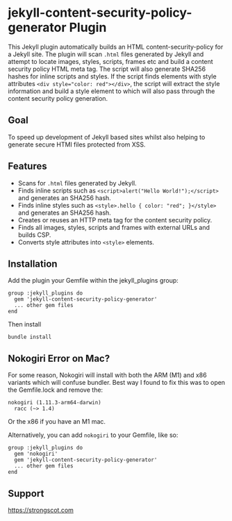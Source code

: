 # jekyll-content-security-policy-generator Plugin

This Jekyll plugin automatically builds an HTML content-security-policy for a Jekyll site. The plugin
will scan ```.html``` files generated by Jekyll and attempt to locate images, styles, scripts, frames etc and build a
content security policy HTML meta tag. The script will also generate SHA256 hashes for inline scripts and styles. If
the script finds elements with style attributes ```<div style="color: red"></div>```, the script will extract the style
information and build a style element to which will also pass through the content security policy generation.

## Goal

To speed up development of Jekyll based sites whilst also helping to generate secure HTMl files protected from XSS.

## Features

* Scans for ```.html``` files generated by Jekyll.
* Finds inline scripts such as ```<script>alert("Hello World!");</script>``` and generates an SHA256 hash.
* Finds inline styles such as ```<style>.hello { color: "red"; }</style>``` and generates an SHA256 hash.
* Creates or reuses an HTTP meta tag for the content security policy.
* Finds all images, styles, scripts and frames with external URLs and builds CSP.
* Converts style attributes into ```<style>``` elements.

## Installation

Add the plugin your Gemfile within the jekyll_plugins group:

```
group :jekyll_plugins do
  gem 'jekyll-content-security-policy-generator'
  ... other gem files
end
```

Then install

```
bundle install
```

## Nokogiri Error on Mac?

For some reason, Nokogiri will install with both the ARM (M1) and x86 variants which will confuse bundler. Best way I found to fix this was to open the Gemfile.lock and remove the:

```
nokogiri (1.11.3-arm64-darwin)
  racc (~> 1.4)
```

Or the x86 if you have an M1 mac.

Alternatively, you can add ```nokogiri``` to your Gemfile, like so:

```
group :jekyll_plugins do
  gem 'nokogiri'
  gem 'jekyll-content-security-policy-generator'
  ... other gem files
end
```

## Support

https://strongscot.com
